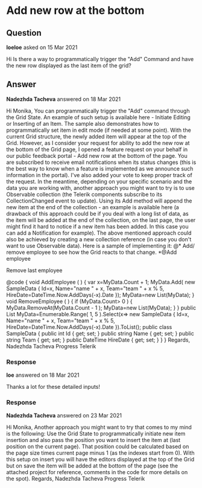 # Add new row at the bottom

## Question

**loeloe** asked on 15 Mar 2021

Hi Is there a way to programmatically trigger the "Add" Command and have the new row displayed as the last item of the grid?

## Answer

**Nadezhda Tacheva** answered on 18 Mar 2021

Hi Monika, You can programmatically trigger the "Add" command through the Grid State. An example of such setup is available here - Initiate Editing or Inserting of an Item. The sample also demonstrates how to programmatically set item in edit mode (if needed at some point). With the current Grid structure, the newly added item will appear at the top of the Grid. However, as I consider your request for ability to add the new row at the bottom of the Grid page, I opened a feature request on your behalf in our public feedback portal - Add new row at the bottom of the page. You are subscribed to receive email notifications when its status changes (this is the best way to know when a feature is implemented as we announce such information in the portal). I've also added your vote to keep proper track of the request. In the meantime, depending on your specific scenario and the data you are working with, another approach you might want to try is to use Observable collection (the Telerik components subscribe to its CollectionChanged event to update). Using its Add method will append the new item at the end of the collection - an example is available here (a drawback of this approach could be if you deal with a long list of data, as the item will be added at the end of the collection, on the last page, the user might find it hard to notice if a new item has been added. In this case you can add a Notification for example). The above mentioned approach could also be achieved by creating a new collection reference (in case you don't want to use Observable data). Here is a sample of implementing it: @* Add/ remove employee to see how the Grid reacts to that change. *@<TelerikButton OnClick="@AddEmployee">Add employee</TelerikButton>

<TelerikButton OnClick="@RemoveEmployee">Remove last employee</TelerikButton>

<TelerikGrid Data="@MyData" Height="400px" Pageable="true" Sortable="true">
<GridColumns>
<GridColumn Field="@(nameof(SampleData.Id))" Width="120px" />
<GridColumn Field="@(nameof(SampleData.Name))" Title="Employee Name" />
<GridColumn Field="@(nameof(SampleData.Team))" Title="Team" />
<GridColumn Field="@(nameof(SampleData.HireDate))" Title="Hire Date" />
</GridColumns>
</TelerikGrid>

@code { void AddEmployee ( ) { var x=MyData.Count + 1;
MyData.Add( new SampleData
{
Id=x,
Name="name " + x,
Team="team " + x % 5,
HireDate=DateTime.Now.AddDays(-x).Date
});
MyData=new List<SampleData>(MyData);
} void RemoveEmployee ( ) { if (MyData.Count> 0 )
{
MyData.RemoveAt(MyData.Count - 1 );
MyData=new List<SampleData>(MyData);
}
} public List<SampleData> MyData=Enumerable.Range( 1, 5 ).Select(x=> new SampleData
{
Id=x,
Name="name " + x,
Team="team " + x % 5,
HireDate=DateTime.Now.AddDays(-x).Date
}).ToList(); public class SampleData { public int Id { get; set; } public string Name { get; set; } public string Team { get; set; } public DateTime HireDate { get; set; }
}
} Regards, Nadezhda Tacheva Progress Telerik

### Response

**loe** answered on 18 Mar 2021

Thanks a lot for these detailed inputs!

### Response

**Nadezhda Tacheva** answered on 23 Mar 2021

Hi Monika, Another approach you might want to try that comes to my mind is the following: Use the Grid State to programmatically initiate new item insertion and also pass the position you want to insert the item at (last position on the current page). That position could be calculated based on the page size times current page minus 1 (as the indexes start from 0). With this setup on insert you will have the editors displayed at the top of the Grid but on save the item will be added at the bottom of the page (see the attached project for reference, comments in the code for more details on the spot). Regards, Nadezhda Tacheva Progress Telerik
